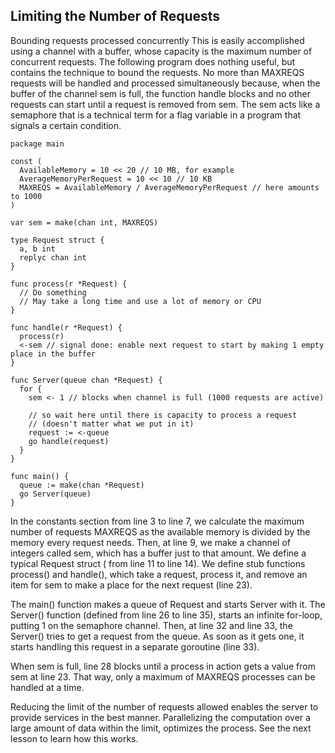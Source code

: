 ## Limiting the Number of Requests

Bounding requests processed concurrently
This is easily accomplished using a channel with a buffer, whose capacity is the maximum number of concurrent requests. The following program does nothing useful, but contains the technique to bound the requests. No more than MAXREQS requests will be handled and processed simultaneously because, when the buffer of the channel sem is full, the function handle blocks and no other requests can start until a request is removed from sem. The sem acts like a semaphore that is a technical term for a flag variable in a program that signals a certain condition.


```golang
package main

const (
  AvailableMemory = 10 << 20 // 10 MB, for example
  AverageMemoryPerRequest = 10 << 10 // 10 KB
  MAXREQS = AvailableMemory / AverageMemoryPerRequest // here amounts to 1000
)

var sem = make(chan int, MAXREQS)

type Request struct {
  a, b int
  replyc chan int
}

func process(r *Request) {
  // Do something
  // May take a long time and use a lot of memory or CPU
}

func handle(r *Request) {
  process(r)
  <-sem // signal done: enable next request to start by making 1 empty place in the buffer
}

func Server(queue chan *Request) {
  for {
    sem <- 1 // blocks when channel is full (1000 requests are active)

    // so wait here until there is capacity to process a request
    // (doesn't matter what we put in it)
    request := <-queue
    go handle(request)
  }
}

func main() {
  queue := make(chan *Request)
  go Server(queue)
}
```
In the constants section from line 3 to line 7, we calculate the maximum number of requests MAXREQS as the available memory is divided by the memory every request needs. Then, at line 9, we make a channel of integers called sem, which has a buffer just to that amount. We define a typical Request struct ( from line 11 to line 14). We define stub functions process() and handle(), which take a request, process it, and remove an item for sem to make a place for the next request (line 23).

The main() function makes a queue of Request and starts Server with it. The Server() function (defined from line 26 to line 35), starts an infinite for-loop, putting 1 on the semaphore channel. Then, at line 32 and line 33, the Server() tries to get a request from the queue. As soon as it gets one, it starts handling this request in a separate goroutine (line 33).

When sem is full, line 28 blocks until a process in action gets a value from sem at line 23. That way, only a maximum of MAXREQS processes can be handled at a time.

Reducing the limit of the number of requests allowed enables the server to provide services in the best manner. Parallelizing the computation over a large amount of data within the limit, optimizes the process. See the next lesson to learn how this works.
